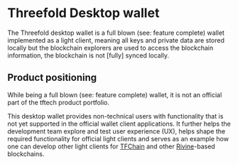 # Threefold Desktop wallet

The Threefold desktop wallet is a full blown (see: feature complete) wallet implemented as a light client, meaning all keys and private data are stored locally but the blockchain explorers are used to access the blockchain information, the blockchain is not [fully] synced locally.

## Product positioning

While being a full blown (see: feature complete) wallet, it is not an official part of the tftech product portfolio.

This desktop wallet provides non-technical users with functionality that is not yet supported in the official wallet client applications. It further helps the development team explore and test user experience (UX), helps shape the required functionality for official light clients and serves as an example how one can develop other light clients for [TFChain][tfchain] and other [Rivine][rivine]-based blockchains.

[tfchain]: http://github.com/threefoldfoundation/tfchain
[rivine]: http://github.com/threefoldtech/rivine

